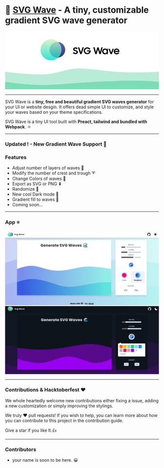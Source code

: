 # 🌊 [SVG Wave](www.svgwave.in) - A tiny, customizable gradient SVG wave generator

![](./svgwavecover.png)


----

SVG Wave is a **tiny, free and beautiful gradient SVG waves generator** for your UI or website desgin. It offers dead simple UI to customize, and style your waves based on your theme specifications.

SVG Wave is a tiny UI tool built with **Preact, tailwind and bundled with Webpack**. ⚛

---

### Updated ! - New Gradient Wave Support 🌈

### Features

 - Adjust number of layers of waves 🏢
 - Modify the number of crest and trough ➰
 - Change Colors of waves 🎨
 - Export as SVG or PNG ⬇
 - Randomize 🔁
 - New cool Dark mode 🖤
 - Gradient fill to waves 🌈
 - Coming soon...
  

---

### App ⭐
![](updated_svg_wave.png)
![](bg.png)

---

### Contributions & Hacktoberfest ❤

We whole heartedly welcome new contributions either fixing a issue, adding a new customization or simply improving the stylings.

We truly ❤️ pull requests! If you wish to help, you can learn more about how you can contribute to this project in the contribution guide.

Give a star if you like It.👍

---

### Contributors

- your name is soon to be here. 😀
